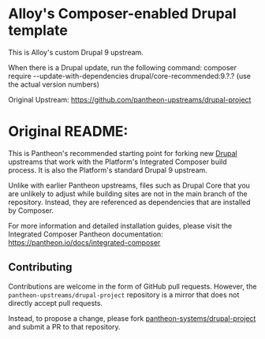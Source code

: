 # Alloy's Composer-enabled Drupal template

This is Alloy's custom Drupal 9 upstream.

When there is a Drupal update, run the following command:
composer require --update-with-dependencies drupal/core-recommended:9.?.? (use the actual version numbers)

Original Upstream: https://github.com/pantheon-upstreams/drupal-project

# Original README:

This is Pantheon's recommended starting point for forking new [Drupal](https://www.drupal.org/) upstreams
that work with the Platform's Integrated Composer build process. It is also the
Platform's standard Drupal 9 upstream.

Unlike with earlier Pantheon upstreams, files such as Drupal Core that you are
unlikely to adjust while building sites are not in the main branch of the 
repository. Instead, they are referenced as dependencies that are installed by
Composer.

For more information and detailed installation guides, please visit the
Integrated Composer Pantheon documentation: https://pantheon.io/docs/integrated-composer

## Contributing

Contributions are welcome in the form of GitHub pull requests. However, the
`pantheon-upstreams/drupal-project` repository is a mirror that does not
directly accept pull requests.

Instead, to propose a change, please fork [pantheon-systems/drupal-project](https://github.com/pantheon-systems/drupal-project)
and submit a PR to that repository.

